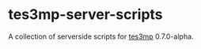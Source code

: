 # tes3mp-server-scripts
A collection of serverside scripts for <a href="https://github.com/TES3MP/CoreScripts">tes3mp</a> 0.7.0-alpha.<br>
